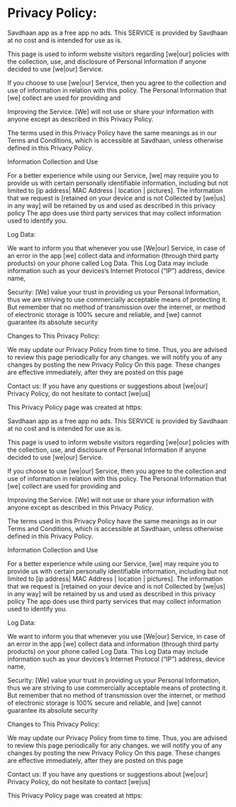# Privacy Policy:

Savdhaan app as a free app no ads. This SERVICE is provided by Savdhaan at no cost and is intended for use as is.

This page is used to inform website visitors regarding [we|our] policies with the collection, use, and disclosure of Personal Information if anyone decided to use [we|our] Service.

If you choose to use [we|our] Service, then you agree to the collection and use of information in relation with this policy. The Personal Information that [we] collect are used for providing and

Improving the Service. [We] will not use or share your information with anyone except as described in this Privacy Policy.

The terms used in this Privacy Policy have the same meanings as in our Terms and Conditions, which is accessible at Savdhaan, unless otherwise defined in this Privacy Policy.

Information Collection and Use

For a better experience while using our Service, [we] may require you to provide us with certain personally identifiable information, including but not limited to [ip address| MAC Address | location | pictures].
The information that we request is [retained on your device and is not
Collected by [we|us] in any way] will be retained by us and used as described in this privacy policy
The app does use third party services that may collect information used to identify you.
 

Log Data:

We want to inform you that whenever you use [We|our] Service, in case of an error in the app [we] collect data and information (through third party products) on your phone called Log Data.
This Log Data may include information such as your devices’s Internet Protocol (“IP”) address, device name,
 
 
Security:
[We] value your trust in providing us your Personal Information, thus we are striving to use commercially acceptable means of protecting it. But remember that no method of transmission over  the internet, or method of electronic storage is 100% secure and reliable, and [we] cannot guarantee its absolute security
 
Changes to This Privacy Policy:
 
We may update our Privacy Policy from time to time. Thus, you are advised to review this page periodically for any changes. we will notify you of any changes by posting the new Privacy Policy
On this page. These changes are effective immediately, after they are posted on this page
 

 

Contact us: If you have any questions or suggestions about [we|our] Privacy Policy, do not hesitate to contact [we|us]

This Privacy Policy page was created at https:

Savdhaan app as a free app no ads. This SERVICE is provided by Savdhaan at no cost and is intended for use as is.

This page is used to inform website visitors regarding [we|our] policies with the collection, use, and disclosure of Personal Information if anyone decided to use [we|our] Service.

If you choose to use [we|our] Service, then you agree to the collection and use of information in relation with this policy. The Personal Information that [we] collect are used for providing and

Improving the Service. [We] will not use or share your information with anyone except as described in this Privacy Policy.

The terms used in this Privacy Policy have the same meanings as in our Terms and Conditions, which is accessible at Savdhaan, unless otherwise defined in this Privacy Policy.

Information Collection and Use

For a better experience while using our Service, [we] may require you to provide us with certain personally identifiable information, including but not limited to [ip address| MAC Address | location | pictures].
The information that we request is [retained on your device and is not
Collected by [we|us] in any way] will be retained by us and used as described in this privacy policy
The app does use third party services that may collect information used to identify you.
 

Log Data:

We want to inform you that whenever you use [We|our] Service, in case of an error in the app [we] collect data and information (through third party products) on your phone called Log Data.
This Log Data may include information such as your devices’s Internet Protocol (“IP”) address, device name,
 
 
Security:
[We] value your trust in providing us your Personal Information, thus we are striving to use commercially acceptable means of protecting it. But remember that no method of transmission over  the internet, or method of electronic storage is 100% secure and reliable, and [we] cannot guarantee its absolute security
 
Changes to This Privacy Policy:
 
We may update our Privacy Policy from time to time. Thus, you are advised to review this page periodically for any changes. we will notify you of any changes by posting the new Privacy Policy
On this page. These changes are effective immediately, after they are posted on this page
 

 

Contact us: If you have any questions or suggestions about [we|our] Privacy Policy, do not hesitate to contact [we|us]

This Privacy Policy page was created at https:
